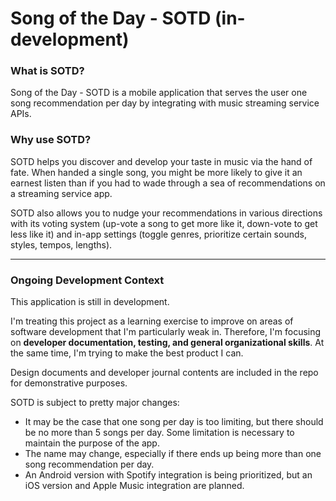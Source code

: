 # Song of the Day - SOTD (in-development)

### What is SOTD?
Song of the Day - SOTD is a mobile application that serves the user one song recommendation per day by integrating with music streaming service APIs.

### Why use SOTD?
SOTD helps you discover and develop your taste in music via the hand of fate. When handed a single song, you might be more likely to give it an earnest listen than if you had to wade through a sea of recommendations on a streaming service app.

SOTD also allows you to nudge your recommendations in various directions with its voting system (up-vote a song to get more like it, down-vote to get less like it) and in-app settings (toggle genres, prioritize certain sounds, styles, tempos, lengths).

___

### Ongoing Development Context
This application is still in development.

I'm treating this project as a learning exercise to improve on areas of software development that I'm particularly weak in. Therefore, I'm focusing on **developer documentation, testing, and general organizational skills**. At the same time, I'm trying to make the best product I can.

Design documents and developer journal contents are included in the repo for demonstrative purposes.

SOTD is subject to pretty major changes:
* It may be the case that one song per day is too limiting, but there should be no more than 5 songs per day. Some limitation is necessary to maintain the purpose of the app.
* The name may change, especially if there ends up being more than one song recommendation per day.
* An Android version with Spotify integration is being prioritized, but an iOS version and Apple Music integration are planned.
